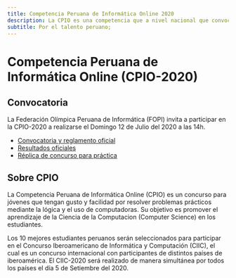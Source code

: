 ```yaml
---
title: Competencia Peruana de Informática Online 2020
description: La CPIO es una competencia que a nivel nacional que convoca a estudiantes pre-universitarios con habilidades de solución de problemas. Los estudiantes hacen uso de la lógica, su ingenio y habilidades de programación para resolver los desafíos presentados.
subtitle: Por el talento peruano;
---
```


# Competencia Peruana de Informática Online (CPIO-2020)

## Convocatoria

La Federación Olímpica Peruana de Informática (FOPI) invita a participar en la CPIO-2020 a realizarse el
<span class="em">Domingo 12 de Julio del 2020 a las 14h.</span>

- [Convocatoria y reglamento oficial](archivos/convocatoria-2020/cpio-2020.pdf)
- [Resultados oficiales](https://www.facebook.com/InformaticaPe/posts/1158035667885717)
- [Réplica de concurso para práctica](https://omegaup.com/arena/replica-cpio-2020/)

## Sobre CPIO

La Competencia Peruana de Informática Online (CPIO)
es un concurso para jóvenes que tengan gusto y facilidad por resolver problemas prácticos mediante la lógica y el uso de computadoras.
Su objetivo es promover el aprendizaje de la Ciencia de la
Computacion (Computer Science) en los estudiantes.

Los 10 mejores estudiantes peruanos serán seleccionados
para participar en el Concurso Iberoamericano de Informática y Computación (CIIC), el cual es un concurso internacional con participantes
de distintos países de iberoamérica.
El CIIC-2020 será realizado de manera simultánea por todos los países
el día <span class="em">5 de Setiembre del 2020.</span>

